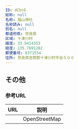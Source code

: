 ```yaml
---
ID: dCbcO
総称: null
名称: 福山神社
名称読み: null
別名: null
都道府県: 奈良県
区域: 十津川村
緯度: 33.9414353
経度: 135.7691282
郵便番号: 6371554
住所: 奈良県吉野郡十津川村平谷５００
---
```


## その他

### 参考URL

| URL | 説明          |
| --- | ------------- |
|     | OpenStreetMap |
